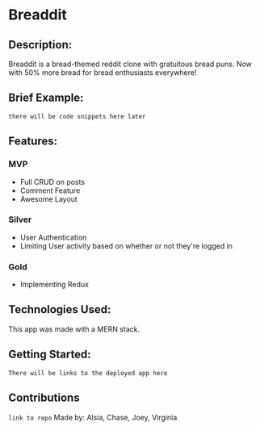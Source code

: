 # Breaddit

## Description:

Breaddit is a bread-themed reddit clone with gratuitous bread puns. Now with 50% more bread for bread enthusiasts everywhere!

## Brief Example:

```
there will be code snippets here later
```

## Features:

### MVP

- Full CRUD on posts
- Comment Feature
- Awesome Layout

### Silver

- User Authentication
- Limiting User activity based on whether or not they're logged in

### Gold

- Implementing Redux

## Technologies Used:

This app was made with a MERN stack.

## Getting Started:

```
There will be links to the deployed app here
```

## Contributions

`link to repo` Made by: Alsia, Chase, Joey, Virginia
